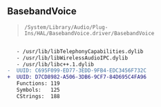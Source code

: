 ## BasebandVoice

> `/System/Library/Audio/Plug-Ins/HAL/BasebandVoice.driver/BasebandVoice`

```diff

   - /usr/lib/libTelephonyCapabilities.dylib
   - /usr/lib/libWirelessAudioIPC.dylib
   - /usr/lib/libc++.1.dylib
-  UUID: C695F099-ED77-3EDD-9FB4-EDC3456F732C
+  UUID: D7CD8982-A506-3DB6-9CF7-84D695C4FA96
   Functions: 119
   Symbols:   125
   CStrings:  188

```
